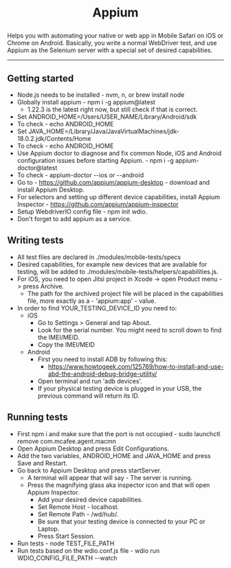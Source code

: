 # <p align="center">Appium</p>

Helps you with automating your native or web app in Mobile Safari on iOS or Chrome on Android.
Basically, you write a normal WebDriver test, and use Appium as the Selenium server with a special set of desired capabilities.

<hr />

## Getting started

* Node.js needs to be installed - nvm, n, or brew install node
* Globally install appium - npm i -g appium@latest
  * 1.22.3 is the latest right now, but still check if that is correct.
* Set ANDROID_HOME=/Users/USER_NAME/Library/Android/sdk
* To check - echo ANDROID_HOME
* Set JAVA_HOME=/Library/Java/JavaVirtualMachines/jdk-18.0.2.jdk/Contents/Home
* To check - echo ANDROID_HOME
* Use Appium doctor to diagnose and fix common Node, iOS and Android configuration issues before starting Appium. - npm i -g appium-doctor@latest
* To check - appium-doctor --ios or --android
* Go to - https://github.com/appium/appium-desktop - download and install Appium Desktop.
* For selectors and setting up different device capabilities, install Appium Inspector - https://github.com/appium/appium-inspector
* Setup WebdriverIO config file - npm init wdio.
* Don't forget to add appium as a service.

## Writing tests

* All test files are declared in ./modules/mobile-tests/specs
* Desired capabilities, for example new devices that are available for testing,
will be added to ./modules/mobile-tests/helpers/capabilities.js.
* For iOS, you need to open Jitsi project in Xcode -> open Product menu -> press Archive.
  * The path for the archived project file will be placed in the capabilities file, more exactly as a - 'appium:app' - value.
* In order to find YOUR_TESTING_DEVICE_ID you need to:
  * iOS
    * Go to Settings > General and tap About.
    * Look for the serial number. You might need to scroll down to find the IMEI/MEID.
    * Copy the IMEI/MEID
  * Android
    * First you need to install ADB by following this:
      * https://www.howtogeek.com/125769/how-to-install-and-use-abd-the-android-debug-bridge-utility/
    * Open terminal and run 'adb devices'.
    * If your physical testing device is plugged in your USB, the previous command will return its ID.

## Running tests

* First npm i and make sure that the port is not occupied - sudo launchctl remove com.mcafee.agent.macmn
* Open Appium Desktop and press Edit Configurations.
* Add the two variables, ANDROID_HOME and JAVA_HOME and press Save and Restart.
* Go back to Appium Desktop and press startServer.
  * A terminal will appear that will say - The server is running.
  * Press the magnifying glass aka inspector icon and that will open Appium Inspector.
      * Add your desired device capabilities.
      * Set Remote Host - localhost.
      * Set Remote Path - /wd/hub/.
      * Be sure that your testing device is connected to your PC or Laptop.
      * Press Start Session.
* Run tests - node TEST_FILE_PATH
* Run tests based on the wdio.conf.js file - wdio run WDIO_CONFIG_FILE_PATH --watch
